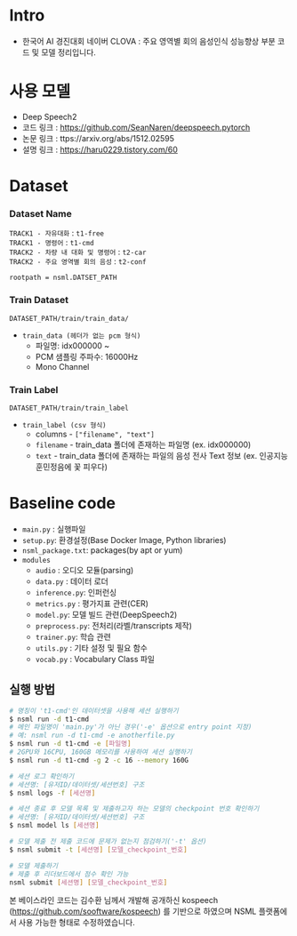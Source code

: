 # Intro
- 한국어 AI 경진대회 네이버 CLOVA : 주요 영역별 회의 음성인식 성능향상 부분 코드 및 모델 정리입니다.

# 사용 모델
- Deep Speech2
- 코드 링크 : https://github.com/SeanNaren/deepspeech.pytorch
- 논문 링크 : ttps://arxiv.org/abs/1512.02595
- 설명 링크 : https://haru0229.tistory.com/60

# Dataset
### Dataset Name
`TRACK1 - 자유대화` : `t1-free`  
`TRACK1 - 명령어` : `t1-cmd`  
`TRACK2 - 차량 내 대화 및 명령어` : `t2-car`  
`TRACK2 - 주요 영역별 회의 음성` : `t2-conf`  
  
`rootpath = nsml.DATSET_PATH`
### Train Dataset

`DATASET_PATH/train/train_data/`  
- `train_data (헤더가 없는 pcm 형식)`
  - 파일명: idx000000 ~ 
  - PCM 샘플링 주파수: 16000Hz
  - Mono Channel


### Train Label

`DATASET_PATH/train/train_label`
  - `train_label (csv 형식)`
    - columns - `["filename", "text"]`
    - `filename` - train_data 폴더에 존재하는 파일명 (ex. idx000000)
    - `text` - train_data 폴더에 존재하는 파일의 음성 전사 Text 정보 (ex. 인공지능 훈민정음에 꽃 피우다)


# Baseline code
- `main.py` : 실행파일
- `setup.py`: 환경설정(Base Docker Image, Python libraries)
- `nsml_package.txt`: packages(by apt or yum)
- `modules`
  - `audio` : 오디오 모듈(parsing)
  - `data.py` : 데이터 로더
  - `inference.py`: 인퍼런싱
  - `metrics.py` : 평가지표 관련(CER)
  - `model.py`: 모델 빌드 관련(DeepSpeech2)
  - `preprocess.py`: 전처리(라벨/transcripts 제작)
  - `trainer.py`: 학습 관련
  - `utils.py` : 기타 설정 및 필요 함수
  - `vocab.py` : Vocabulary Class 파일


## 실행 방법
```bash
# 명칭이 't1-cmd'인 데이터셋을 사용해 세션 실행하기
$ nsml run -d t1-cmd
# 메인 파일명이 'main.py'가 아닌 경우('-e' 옵션으로 entry point 지정)
# 예: nsml run -d t1-cmd -e anotherfile.py
$ nsml run -d t1-cmd -e [파일명]
# 2GPU와 16CPU, 160GB 메모리를 사용하여 세션 실행하기   
$ nsml run -d t1-cmd -g 2 -c 16 --memory 160G  

# 세션 로그 확인하기
# 세션명: [유저ID/데이터셋/세션번호] 구조
$ nsml logs -f [세션명]

# 세션 종료 후 모델 목록 및 제출하고자 하는 모델의 checkpoint 번호 확인하기
# 세션명: [유저ID/데이터셋/세션번호] 구조
$ nsml model ls [세션명]

# 모델 제출 전 제출 코드에 문제가 없는지 점검하기('-t' 옵션)
$ nsml submit -t [세션명] [모델_checkpoint_번호]

# 모델 제출하기
# 제출 후 리더보드에서 점수 확인 가능
nsml submit [세션명] [모델_checkpoint_번호]
```

본 베이스라인 코드는 김수환 님께서 개발해 공개하신 kospeech (https://github.com/sooftware/kospeech) 를 기반으로 하였으며 
NSML 플랫폼에서 사용 가능한 형태로 수정하였습니다.
